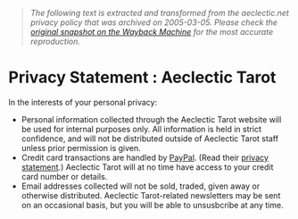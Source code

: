 > *The following text is extracted and transformed from the aeclectic.net privacy policy that was archived on 2005-03-05. Please check the [original snapshot on the Wayback Machine](https://web.archive.org/web/20050305222127id_/http%3A//www.aeclectic.net/tarot/privacy.shtml) for the most accurate reproduction.*

# Privacy Statement : Aeclectic Tarot

In the interests of your personal privacy: 

  * Personal information collected through the Aeclectic Tarot website will be used for internal purposes only. All information is held in strict confidence, and will not be distributed outside of Aeclectic Tarot staff unless prior permission is given. 
  * Credit card transactions are handled by [PayPal](http://www.paypal.com/). (Read their [privacy statement](http://www.paypal.com/cgi-bin/webscr?cmd=p/gen/ua/policy_privacy-outside).) Aeclectic Tarot will at no time have access to your credit card number or details.
  * Email addresses collected will not be sold, traded, given away or otherwise distributed. Aeclectic Tarot-related newsletters may be sent on an occasional basis, but you will be able to unsusbcribe at any time.


